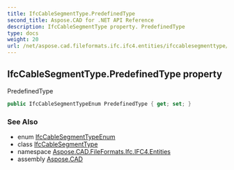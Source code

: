 ```yaml
---
title: IfcCableSegmentType.PredefinedType
second_title: Aspose.CAD for .NET API Reference
description: IfcCableSegmentType property. PredefinedType
type: docs
weight: 20
url: /net/aspose.cad.fileformats.ifc.ifc4.entities/ifccablesegmenttype/predefinedtype/
---
```

## IfcCableSegmentType.PredefinedType property

PredefinedType

```csharp
public IfcCableSegmentTypeEnum PredefinedType { get; set; }
```

### See Also

* enum [IfcCableSegmentTypeEnum](../../../aspose.cad.fileformats.ifc.ifc4.types/ifccablesegmenttypeenum/)
* class [IfcCableSegmentType](../)
* namespace [Aspose.CAD.FileFormats.Ifc.IFC4.Entities](../../ifccablesegmenttype/)
* assembly [Aspose.CAD](../../../)



